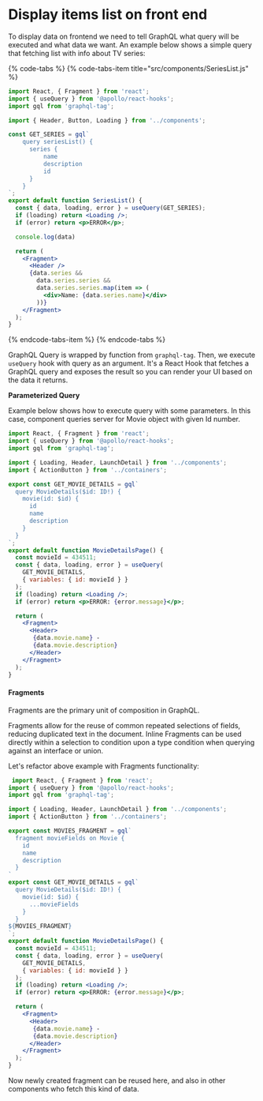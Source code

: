 # Display items list on front end

To display data on frontend we need to tell GraphQL what query will be executed and what data we want. An example below shows a simple query that fetching list with info about TV series:

{% code-tabs %}
{% code-tabs-item title="src/components/SeriesList.js" %}
```jsx
import React, { Fragment } from 'react';
import { useQuery } from '@apollo/react-hooks';
import gql from 'graphql-tag';

import { Header, Button, Loading } from '../components';

const GET_SERIES = gql`
	query seriesList() {
      series {
          name
          description
          id
      }
	}
`;
export default function SeriesList() {
  const { data, loading, error } = useQuery(GET_SERIES);
  if (loading) return <Loading />;
  if (error) return <p>ERROR</p>;

  console.log(data)

  return (
    <Fragment>
      <Header />
      {data.series &&
        data.series.series &&
        data.series.series.map(item => (
          <div>Name: {data.series.name}</div>
        ))}
    </Fragment>
  );
}

```
{% endcode-tabs-item %}
{% endcode-tabs %}

GraphQL Query is wrapped by function from `graphql-tag`.  Then, we execute `useQuery` hook with query as an argument. It's a React Hook that fetches a GraphQL query and exposes the result so you can render your UI based on the data it returns.

**Parameterized Query**

Example below shows how to execute query with some parameters. In this case, component queries server for Movie object with given Id number.

```jsx
import React, { Fragment } from 'react';
import { useQuery } from '@apollo/react-hooks';
import gql from 'graphql-tag';

import { Loading, Header, LaunchDetail } from '../components';
import { ActionButton } from '../containers';

export const GET_MOVIE_DETAILS = gql`
  query MovieDetails($id: ID!) {
    movie(id: $id) {
      id
      name
      description
    }
  }
`;
export default function MovieDetailsPage() {
  const movieId = 434511;
  const { data, loading, error } = useQuery(
    GET_MOVIE_DETAILS,
    { variables: { id: movieId } }
  );
  if (loading) return <Loading />;
  if (error) return <p>ERROR: {error.message}</p>;

  return (
    <Fragment>
      <Header>
       {data.movie.name} - 
       {data.movie.description}
      </Header>
    </Fragment>
  );
}
```

#### Fragments

Fragments are the primary unit of composition in GraphQL.

Fragments allow for the reuse of common repeated selections of fields, reducing duplicated text in the document. Inline Fragments can be used directly within a selection to condition upon a type condition when querying against an interface or union.

Let's refactor above example with Fragments functionality:

```jsx
 import React, { Fragment } from 'react';
import { useQuery } from '@apollo/react-hooks';
import gql from 'graphql-tag';

import { Loading, Header, LaunchDetail } from '../components';
import { ActionButton } from '../containers';

export const MOVIES_FRAGMENT = gql`
  fragment movieFields on Movie {
    id
    name
    description
  }
`
export const GET_MOVIE_DETAILS = gql`
  query MovieDetails($id: ID!) {
    movie(id: $id) {
      ...movieFields
    }
  }
${MOVIES_FRAGMENT}
`;
export default function MovieDetailsPage() {
  const movieId = 434511;
  const { data, loading, error } = useQuery(
    GET_MOVIE_DETAILS,
    { variables: { id: movieId } }
  );
  if (loading) return <Loading />;
  if (error) return <p>ERROR: {error.message}</p>;

  return (
    <Fragment>
      <Header>
       {data.movie.name} - 
       {data.movie.description}
      </Header>
    </Fragment>
  );
}
```

Now newly created fragment can be reused here, and also in other components who fetch this kind of data.

